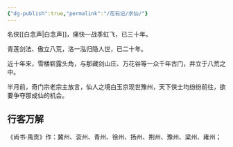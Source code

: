 ```yaml
---
{"dg-publish":true,"permalink":"/花石记/求仙/"}
---
```


名侠[[白念声\|白念声]]，痛快一战季虹飞，已三十年。

青莲剑法、傲立八荒，洛一泓归隐人世，已二十年。

近十年来，雪楼崭露头角，与那藏剑山庄、万花谷等一众千年古门，并立于八荒之中。

半月前，奇门宗老宗主放言，仙人之境白玉京现世豫州，天下侠士均纷纷前往，欲要争夺那成仙的机会。

## 行客万解

《尚书·禹贡》作：冀州、衮州、青州、徐州、扬州、荆州、豫州、梁州、雍州；